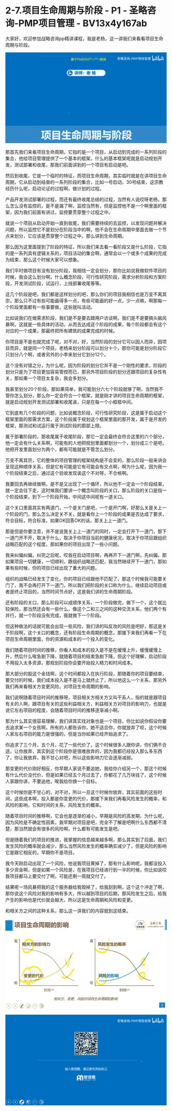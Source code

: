 # 2-7.项目生命周期与阶段 - P1 - 圣略咨询-PMP项目管理 - BV13x4y167ab

大家好，欢迎参加战略咨询pp精讲课程，我是老杨，这一讲我们来看看项目生命周期与阶段。

![](img/2e9ec72ca7aeb3020d4a0fcfee1a19ea_1.png)

那首先我们来看项目生命周期，它指的是一个项目，从启动到完成的一系列阶段的集合，他给项目管理提供了一个基本的框架，什么的基本框架呢就是启动规划开发，测试部署和收尾，那我们前面讲到的一个项目有启动是吧。

然后到收尾，它是一个临时的特征，而项目生命周期，其实临时就是在讲项目生命周期，它从启动到结束的一系列阶段的集合，比如一号启动，30号结束，这宗教经历什么呢，启动论证的过程啊，做计划的过程。

产品开发测试部署的过程，而还有最终收尾总结的过程，当然有人说哎呀老杨，那么怎么没有监控的，是不是漏了啊，监控当然有，但是监控他不是一个啊里面的框架，因为我们前面有讲过，监控要贯穿整个过程之中。

就说一个项目从启动开始一直到收尾，我们需要持续的去监控，以发现问题并解决问题，所以监控它不是划分在阶段当中的啊，他不会在生命周期中里面去做一个节点来划分，它应该是贯穿整个过程之中，那么讲到生命周期。

那么因为这里面提到了阶段的特征，所以我们来去看一看阶段又是什么阶段，它指的是一系列具有逻辑关系的，项目活动的集合啊，通常会以一个或多个成果的完成为结束，那么这个时候大家可以想象。

我们平时做项目有没有划分阶段，我相信一定会划分，那你比如说我做软件项目的时候，我会这么划分啊，什么概念阶段，可行性研究阶段，需求分析阶段和方案阶段，开发测试阶段，试运行，上线部署收尾等等。

这几个阶段是吧，我们都是这样划分的吧，那么你们的项目我相信也是万变不离其宗，那么只不过有些可能画得多一点，有些可能画的好一点，少一点嘛，啊那每一个阶段里面都有一些事要做，这些就叫活动。

比如说我们在做需求阶段，我们是不是要去跟用户访谈啊，我们是不是要搞头脑风暴啊，这就是一些具体的活动，从而去达成这个阶段的成果，每个阶段都会有这个对应的一个成果，那最终把所有建筑的成果完成的时候。

你项目是不是也就完成了呢，对不对，好，当然阶段的划分它可以因人而异，因项目而异，就是同一个项目，老杨来划分阶段可以划分十个，那你可能是划分阶段它只划分八个啊，或者另外的小李来划分它划分12个。

这个没有对错之分，为什么呢，因为阶段的划分它并不是一个刚性的要求，阶段的划分只是为了项目更加容易管控而已，那另外项目阶段的划分还跟项目的复杂性有关，那如果一个项目太复杂，我会多划分。

我甚至划分20个阶段，那如果简单，我可能划分六七个阶段就够了啊，当然我不管你怎么划分，那么你一定会符合一个框架，就是刚才讲的项目生命周期的框架，就是启动规划开发测试部署和收尾诶，只是在每一个小框框中间。

它到底有几个阶段的问题，比如说概念阶段，可行性研究阶段，这是属于启动这个框架里面的那需求方案，这个阶段属于规划这个框架里面的那开发，属于是开发的框架，那测试和试运行属于测试阶段的那部上限。

属于部署阶段的，那收尾属于收尾阶段，那它一定会最终会符合这里的六个部分，他一定会有什么关系啊，可能有的人他把规划里面都划分一个，划分成三个是吧，他把开发里面划分为两个，都有可能就是不管怎么划分。

万变不离其宗，它的整体的项目管理的框架结构是不会变的，那么阶段一般来讲会呈现这种顺序关系，但是它有可能是它有可能会有交点啊，啊为什么呢，因为我一个阶段结束之后，通过这个验收发现诶这个不对呀，不合格啊。

我要回去再继续做啊，是不是又出现了一个循环，所以他不一定会一个阶段结束，就一定会往下走，这时候我们要讲一个概念叫阶段的关口，那么阶段的关口是指一个阶段结束，到下一个阶段开始，中间这中间呢有一道关口。

这个关口里面其实有两道门，一个是关门是吧，一个是开门啊，好那么关是关上一个阶段的门，那么怎么决定关不关，就是看你上一个阶段的成果是否达成了要求，符合目标，符合标准，如果OK回答OK的话，那关上上一道门。

那是但是你要注意，并不是说我关上上一道门的同时，一定会打开下一道门，那下一道门开不开，取决于什么，取决于你项目当前的健康状况，取决于你项目跟组织战略匹配的这个程度，那如果你的项目出现了一些小问题。

我来纠偏纠偏，纠完之后呢，哎我在启动项目啊，再再开下一道门啊，先纠偏，那如果项目一切健康，一切顺利，跟组织战略还匹配，我当然继续开下一道门，那如果有些时候，你的项目已经出现了重大的问题。

组织的战略已经发生了变化，你的项目已经跟他不匹配了，那这个时候我可能要关门了，我不会再打开下一道门，所以我们把阶段的关口称为什么，继续启动项目或者是终止项目的，当然时间节点好，这是我们讲的生命周期阶段。

还有阶段的关口，那么阶段可以成顺序关系，一个阶段做完，做下一个，这个就比较保险，那当然还会有一些什么，像这个二和三之间的这种交流关系，他们两个有并行，就一个阶段没有完成，我就做下一个阶段。

但这种做法的话就可能会出现一些风险，我们讲的叫反攻的风险是吧好，那这是关于阶段啊，这个关口的概念，还有阶段生命周期的概念，那接下来我们再看一下在项目生命周期里面，你的资源和成本的一个投入的变化。

我们随着项目时间的推移，你看人和成本的投入是不是在缓慢上升，缓慢缓慢上升，然后什么唉急剧下降，就随着项目的结束急剧下降，但这个好理解，启动阶段不用投入太多资源，那规划阶段你会要开始投入精力和时间成本。

那大部分的股这个金钱啊，这个时间都投入在执行阶段，那随着你的项目要结束，要交付的时候，我们成本投入是不是马上就终止了，所以他这么一个关系，那另外我们再来看相关方变更风险，对项目生命周期的影响。

我们说啊随着项目时间的推移呀，项目相关方相关方又叫干系人，指的就是跟项目有关的人啊，跟项目有关的这些利益相关方，利益相关方对项目的影响力，也就是说它左右项目的程度，会随着项目时间的推移逐渐减小啊。

那为什么其实很容易理解，我们讲其实找对象也是一个项目，你比如说你假设你要去追求某一个女孩啊，所有的人都告诉你，她不适合你，你就放弃了呗，这个时候人家左右项目的能力是很强的，但是当你如果已经开始追求了。

你追求了三个月，五个月，花了一些代价了，这个时候很多人跟你讲，你们俩不合适，让你放弃，其实到这个阶段你是很难放弃的，因为我都已经投入那么多东西了，你让我放弃，我不甘心对吧，所以这些影响力它会逐渐减弱。

那变更的代价刚好相反，你早期人家说不要追她，我给你介绍另一个，那这个时候有什么代价没代价，但是如果已经五个月过去了，你都花了几万块钱了，这个时候人家跟你讲，不要追他，唉我给你换一个目标。

这个时候你是不甘心的，对不对，所以一旦这个时候你放弃，其实前面的这些时间，这些成本啊，投入都是你变更的代价，那接下来我们再看风险发生的概率，和风险的影响，它和时间的关系，风险发生的概率。

随着项目时间的推移啊，它会也是逐渐的减小，早期是风险的高发期，为什么呢，因为风险是不确定性因素，我早期对项目是吧，完全不了解是吧啊什么东西都不清楚，那当然就会有很多的风险啊，什么都有可能发生是吧。

但是随着我们的项目的推进，我掌握的信息越来越多啊，那么其实到了后面，我们发生风险的概率就会减少，那么当然风险发生的概率确实减少了，但是风险的影响它是跟它相反的，早期你不是项目。

我今天刚启动出现了一个风险，他说我项目黄掉了，那有什么影响呢，我都没投入多少资金啊，但是如果一个风险是，在我项目已经进行到一半的时候，你比如说哎我项目都马上要交付了啊，可能还剩一周就交付了。

结果呢一场风暴把我的这个服务器给我毁掉了，给我刮到啊，这个这个冲走了啊，那你说这个风险对我的影响有多大，所以越到项目的后期，那风险发生之后，给我产生的影响也是代价就会越大，所以这是生命周期和风险和变更。

和相关方之间的这种关系，那么这一讲我们的内容就到这结束。

![](img/2e9ec72ca7aeb3020d4a0fcfee1a19ea_3.png)

![](img/2e9ec72ca7aeb3020d4a0fcfee1a19ea_4.png)